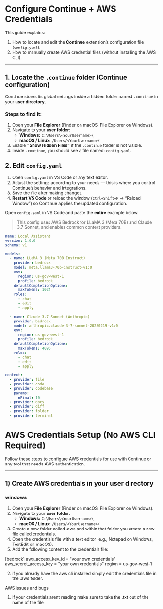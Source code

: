 # Configure Continue + AWS Credentials

This guide explains:
1. How to locate and edit the **Continue** extension’s configuration file (`config.yaml`).
2. How to manually create AWS credential files (without installing the AWS CLI).

---

## 1. Locate the `.continue` folder (Continue configuration)

Continue stores its global settings inside a hidden folder named `.continue` in your **user directory**.

### Steps to find it:
1. Open your **File Explorer** (Finder on macOS, File Explorer on Windows).
2. Navigate to your **user folder**:
   - **Windows:** `C:\Users\<YourUsername>\`
   - **macOS / Linux:** `/Users/<YourUsername>/`
3. Enable **"Show Hidden Files"** if the `.continue` folder is not visible.
4. Inside `.continue`, you should see a file named: `config.yaml`.

## 2. Edit `config.yaml`

1. Open `config.yaml` in VS Code or any text editor.
2. Adjust the settings according to your needs — this is where you control Continue’s behavior and integrations.
3. Save the file after making changes.
4. **Restart VS Code** or reload the window (`Ctrl+Shift+P` → “Reload Window”) so Continue applies the updated configuration.


Open `config.yaml` in VS Code and paste the **entire** example below.

> This config uses AWS Bedrock for LLaMA 3 (Meta 70B) and Claude 3.7 Sonnet, and enables common context providers.

```yaml
name: Local Assistant
version: 1.0.0
schema: v1

models:
  - name: LLaMA 3 (Meta 70B Instruct)
    provider: bedrock
    model: meta.llama3-70b-instruct-v1:0
    env:
      region: us-gov-west-1
      profile: bedrock
    defaultCompletionOptions:
      maxTokens: 1024
    roles:
      - chat
      - edit
      - apply

  - name: Claude 3.7 Sonnet (Anthropic)
    provider: bedrock
    model: anthropic.claude-3-7-sonnet-20250219-v1:0
    env:
      region: us-gov-west-1
      profile: bedrock
    defaultCompletionOptions:
      maxTokens: 4096
    roles:
      - chat
      - edit
      - apply

context:
  - provider: file
  - provider: code
  - provider: codebase
    params:
      nFinal: 10
  - provider: docs
  - provider: diff
  - provider: folder
  - provider: terminal
```




# AWS Credentials Setup (No AWS CLI Required)

Follow these steps to configure AWS credentials for use with Continue or any tool that needs AWS authentication.

---

## 1) Create AWS credentials in your user directory

### windows
1. Open your **File Explorer** (Finder on macOS, File Explorer on Windows).
2. Navigate to your **user folder**:
   - **Windows:** `C:\Users\<YourUsername>\`
   - **macOS / Linux:** `/Users/<YourUsername>/`
3. Create a new folder called .aws and within that folder you create a new file called credentials.
4. Open the credentials file with a text editor (e.g., Notepad on Windows, TextEdit on macOS).
5. Add the following content to the credentials file:

[bedrock]
aws_access_key_id = "your own credentials"
aws_secret_access_key = "your own credentials"
region = us-gov-west-1


2) if you already have the aws cli installed simply edit the credentials file in the .aws folder.


AWS issues and bugs:

1) if your credentials arent reading make sure to take the .txt out of the name of the  file 
